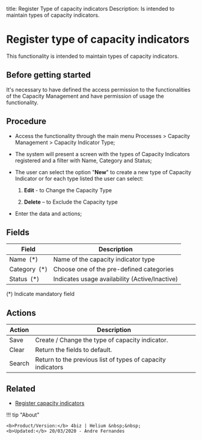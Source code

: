 title: Register Type of capacity indicators 
Description: Is intended to maintain types of capacity indicators.

# Register type of capacity indicators

This functionality is intended to maintain types of capacity indicators.

## Before getting started

It's necessary to have defined the access permission to the functionalities of the Capacity Management and have permission of usage the functionality.

## Procedure

-   Access the functionality through the main menu Processes \> Capacity Management \> Capacity Indicator Type;

-   The system will present a screen with the types of Capacity Indicators registered and a filter with Name, Category and Status;

-   The user can select the option "**New**" to create a new type of Capacity Indicator or for each type listed the user can select:

    1.  **Edit** - to Change the Capacity Type

    2.  **Delete** – to Exclude the Capacity type

-   Enter the data and actions;

## Fields


| Field         | Description                                                                                  |
|---------------|----------------------------------------------------------------------------------------------|
| Name  (*)     | Name of the capacity indicator type                                                          |
| Category  (*) | Choose one of the pre-defined categories                                                     |
| Status  (*)   | Indicates usage availability (Active/Inactive)                                               |

(*) Indicate mandatory field

## Actions

| Action     | Description                                                 |
|------------|-------------------------------------------------------------|
| Save       | Create / Change the type of capacity indicator.             |
| Clear      | Return the fields to default.                               |
| Search     | Return to the previous list of types of capacity indicators |

## Related

- [Register capacity indicators](/en-us/citsmart-platform-9/processes/capacity/use/register-capacity-indicators.html)

!!! tip "About"

    <b>Product/Version:</b> 4biz | Helium &nbsp;&nbsp;
    <b>Updated:</b> 20/03/2020 - Andre Fernandes

